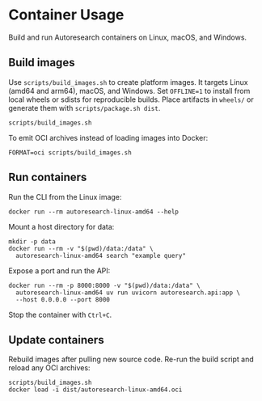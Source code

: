 # Container Usage

Build and run Autoresearch containers on Linux, macOS, and Windows.

## Build images

Use `scripts/build_images.sh` to create platform images. It targets
Linux (amd64 and arm64), macOS, and Windows. Set `OFFLINE=1` to install
from local wheels or sdists for reproducible builds. Place artifacts in
`wheels/` or generate them with `scripts/package.sh dist`.

```
scripts/build_images.sh
```

To emit OCI archives instead of loading images into Docker:

```
FORMAT=oci scripts/build_images.sh
```

## Run containers

Run the CLI from the Linux image:

```
docker run --rm autoresearch-linux-amd64 --help
```

Mount a host directory for data:

```
mkdir -p data
docker run --rm -v "$(pwd)/data:/data" \
  autoresearch-linux-amd64 search "example query"
```

Expose a port and run the API:

```
docker run --rm -p 8000:8000 -v "$(pwd)/data:/data" \
  autoresearch-linux-amd64 uv run uvicorn autoresearch.api:app \
  --host 0.0.0.0 --port 8000
```

Stop the container with `Ctrl+C`.

## Update containers

Rebuild images after pulling new source code. Re-run the build script
and reload any OCI archives:

```
scripts/build_images.sh
docker load -i dist/autoresearch-linux-amd64.oci
```
